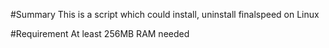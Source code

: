 #Summary
This is a script which could install, uninstall finalspeed on Linux

#Requirement
At least 256MB RAM needed

#
